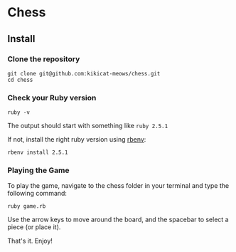 # Chess


## Install

### Clone the repository

```shell 
git clone git@github.com:kikicat-meows/chess.git
cd chess 
```

### Check your Ruby version

```shell
ruby -v
```

The output should start with something like `ruby 2.5.1`

If not, install the right ruby version using [rbenv](https://github.com/rbenv/rbenv):

```shell
rbenv install 2.5.1
```

### Playing the Game

To play the game, navigate to the chess folder in your terminal and type the following command:

```shell
ruby game.rb
```

Use the arrow keys to move around the board, and the spacebar to select a piece (or place it).

That's it. Enjoy!
